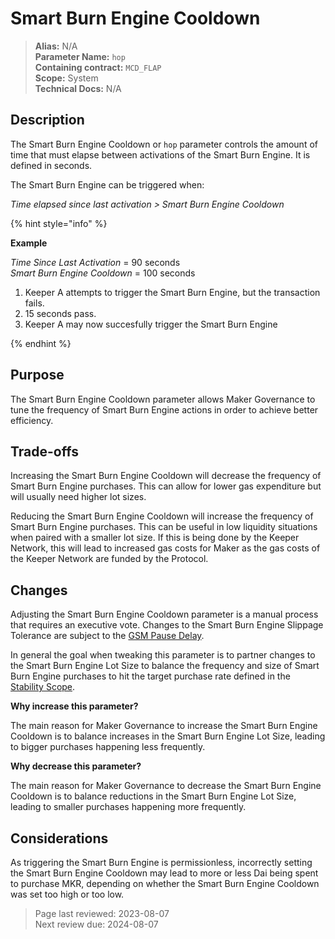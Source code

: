 # Smart Burn Engine Cooldown

>**Alias:** N/A  
>**Parameter Name:** `hop`  
>**Containing contract:** `MCD_FLAP`  
>**Scope:** System  
>**Technical Docs:** N/A  

## Description
The Smart Burn Engine Cooldown or `hop` parameter controls the amount of time that must elapse between activations of the Smart Burn Engine. It is defined in seconds.

The Smart Burn Engine can be triggered when:  

_Time elapsed since last activation > Smart Burn Engine Cooldown_

{% hint style="info" %} 

**Example**

_Time Since Last Activation_ = 90 seconds   
_Smart Burn Engine Cooldown_ = 100 seconds  

1. Keeper A attempts to trigger the Smart Burn Engine, but the transaction fails.
2. 15 seconds pass.
3. Keeper A may now succesfully trigger the Smart Burn Engine

{% endhint %}

## Purpose

The Smart Burn Engine Cooldown parameter allows Maker Governance to tune the frequency of Smart Burn Engine actions in order to achieve better efficiency.

## Trade-offs

Increasing the Smart Burn Engine Cooldown will decrease the frequency of Smart Burn Engine purchases. This can allow for lower gas expenditure but will usually need higher lot sizes.

Reducing the Smart Burn Engine Cooldown will increase the frequency of Smart Burn Engine purchases. This can be useful in low liquidity situations when paired with a smaller lot size. If this is being done by the Keeper Network, this will lead to increased gas costs for Maker as the gas costs of the Keeper Network are funded by the Protocol.

## Changes
Adjusting the Smart Burn Engine Cooldown parameter is a manual process that requires an executive vote. Changes to the Smart Burn Engine Slippage Tolerance are subject to the [GSM Pause Delay](../core/param-gsm-pause-delay.md).

In general the goal when tweaking this parameter is to partner changes to the Smart Burn Engine Lot Size to balance the frequency and size of Smart Burn Engine purchases to hit the target purchase rate defined in the [Stability Scope](https://mips.makerdao.com/mips/details/MIP104#9-surplus-buffer-and-smart-burn-engine).

**Why increase this parameter?**

The main reason for Maker Governance to increase the Smart Burn Engine Cooldown is to balance increases in the Smart Burn Engine Lot Size, leading to bigger purchases happening less frequently.

**Why decrease this parameter?**

The main reason for Maker Governance to decrease the Smart Burn Engine Cooldown is to balance reductions in the Smart Burn Engine Lot Size, leading to smaller purchases happening more frequently.
 
 ## Considerations
 
As triggering the Smart Burn Engine is permissionless, incorrectly setting the Smart Burn Engine Cooldown may lead to more or less Dai being spent to purchase MKR, depending on whether the Smart Burn Engine Cooldown was set too high or too low.

>Page last reviewed: 2023-08-07  
>Next review due: 2024-08-07